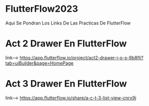 # FlutterFlow2023
Aqui Se Pondran Los Links De Las Practicas De FlutterFlow

# Act 2 Drawer En FlutterFlow
link--> https://app.flutterflow.io/project/act2-drawer-i-o-s-9b8fli?tab=uiBuilder&page=HomePage

# Act 3 Drawer En FlutterFlow
link--> https://app.flutterflow.io/share/a-c-t-3-list-view-cnrx9j
